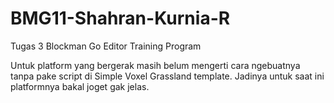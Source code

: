# BMG11-Shahran-Kurnia-R
Tugas 3 Blockman Go Editor Training Program

Untuk platform yang bergerak masih belum mengerti cara ngebuatnya tanpa pake script di Simple Voxel Grassland template. Jadinya untuk saat ini platformnya bakal joget gak jelas.
